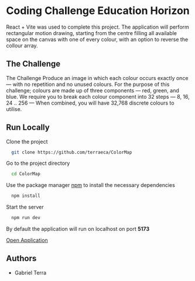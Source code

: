 # Coding Challenge Education Horizon


React + Vite was used to complete this project. The application will perform rectangular motion drawing, starting from the centre filling all available space on the canvas with one of every colour, with an option to reverse the collour array. 

## The Challenge

The Challenge
Produce an image in which each colour occurs exactly once — with no repetition and no unused colours.
For the purpose of this challenge; colours are made up of three components — red,
green, and blue. We require you to break each colour component into 32 steps — 8,
16, 24 .. 256 — When combined, you will have 32,768 discrete colours to
utilise.

## Run Locally

Clone the project

```bash
  git clone https://github.com/terraeca/ColorMap
```

Go to the project directory

```bash
  cd ColorMap
```

Use the package manager [npm](https://docs.npmjs.com/cli/v8/commands/npm-install) to install the necessary dependencies


```bash
  npm install
```

Start the server

```bash
  npm run dev
```

By default the application will run on localhost on port **5173**

[Open Application](http://localhost:5173/)

## Authors

- Gabriel Terra

